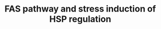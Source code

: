 ---
annotations:
- id: PW:0000681
  parent: regulatory pathway
  type: Pathway Ontology
  value: FasL mediated signaling pathway
- id: PW:0000237
  parent: regulatory pathway
  type: Pathway Ontology
  value: stress response pathway
authors:
- MaintBot
- Thomas
- Khanspers
- Christine Chichester
- Egonw
- Eweitz
description: 'This pathway describes the Fas induced apoptosis and interplay with
  Hsp27 in response to stress.  More info: [http://www.biocarta.com/pathfiles/h_hsp27Pathway.asp
  BioCarta].'
last-edited: 2021-05-16
organisms:
- Pan troglodytes
redirect_from:
- /index.php/Pathway:WP902
- /instance/WP902
- /instance/WP902_r117066
revision: r117066
schema-jsonld:
- '@context': https://schema.org/
  '@id': https://wikipathways.github.io/pathways/WP902.html
  '@type': Dataset
  creator:
    '@type': Organization
    name: WikiPathways
  description: 'This pathway describes the Fas induced apoptosis and interplay with
    Hsp27 in response to stress.  More info: [http://www.biocarta.com/pathfiles/h_hsp27Pathway.asp
    BioCarta].'
  keywords:
  - APAF1
  - ARHGDIB
  - BCL2
  - CASP3
  - CASP6
  - CASP7
  - CASP8
  - CASP9
  - CFLAR
  - Ceramide
  - DAXX
  - DFFA
  - DFFB
  - FADD
  - FAF1
  - FAS
  - FASLG
  - Glutathione
  - HSPB1
  - IL1A
  - JUN
  - LMNA
  - LMNB1
  - MAP2K4
  - MAP3K1
  - MAP3K7
  - MAPK8
  - MAPKAPK2
  - MAPKAPK3
  - PAK1
  - PAK2
  - PRKDC
  - Phosphate
  - RB1
  - RIPK2
  - SPTAN1
  - TNF
  license: CC0
  name: FAS pathway and stress induction of HSP regulation
seo: CreativeWork
title: FAS pathway and stress induction of HSP regulation
wpid: WP902
---